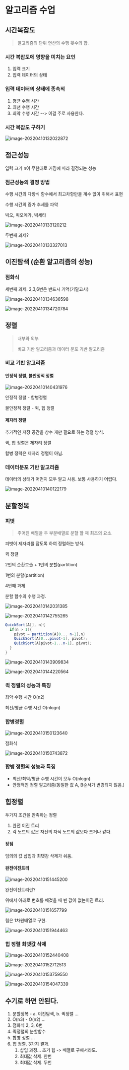 # 알고리즘 수업

## 시간복잡도

> 알고리즘의 단위 연산의 수행 횟수의 합.

### 시간 복잡도에 영향을 미치는 요인

1. 입력 크기
1. 입력 데이터의 상태

### 입력 데이터의 상태에 종속적

1. 평균 수행 시간 
2. 최선 수행 시간
3. 최악 수행 시간 --> 이걸 주로 사용한다.

### 시간 복잡도 구하기

![image-20220410132022872](/Users/eisen/Documents/Github/TIL/Study/방통대/알고리즘_출석수업.assets/image-20220410132022872.png)



## 점근성능

입력 크기 n이 무한대로 커짐에 따라 결정되는 성능

### 점근성능의 결정 방법

수행 시간의 다항식 함수에서 최고차항만을 계수 없이 취해서 표현

수행 시간의 증가 추세를 파악



빅오, 빅오메가, 빅세타

![image-20220410133120212](/Users/eisen/Documents/Github/TIL/Study/방통대/알고리즘_출석수업.assets/image-20220410133120212.png)



두번째 과제?

![image-20220410133327013](/Users/eisen/Documents/Github/TIL/Study/방통대/알고리즘_출석수업.assets/image-20220410133327013.png)



## 이진탐색 (순환 알고리즘의 성능)

### 점화식

세번째 과제. 2,3,6번은 반드시 기억(기말고사)

![image-20220410134636598](/Users/eisen/Documents/Github/TIL/Study/방통대/알고리즘_출석수업.assets/image-20220410134636598.png)

![image-20220410134720784](/Users/eisen/Documents/Github/TIL/Study/방통대/알고리즘_출석수업.assets/image-20220410134720784.png)



## 정렬

> 내부와 외부
>
> 비교 기반 알고리즘과 데이터 분포 기반 알고리즘

### 비교 기반 알고리즘

#### 안정적 정렬, 불안정적 정렬

![image-20220410140431976](/Users/eisen/Documents/Github/TIL/Study/방통대/알고리즘_출석수업.assets/image-20220410140431976.png)

안정적 정렬 - 합병정렬

불안정적 정렬 - 퀵, 힙 정렬



#### 제자리 정렬

추가적인 저장 공간을 상수 개만 필요로 하는 정렬 방식.

퀵, 힙 정렬은 제자리 정렬

합병 정력은 제자리 정렬이 아님.



### 데이터분포 기반 알고리즘

데이터의 상태가 어떤지 모두 알고 사용. 보통 사용하기 어렵다.

![image-20220410140122179](/Users/eisen/Documents/Github/TIL/Study/방통대/알고리즘_출석수업.assets/image-20220410140122179.png)



## 분할정복

### 피벗

> 주어진 배열을 두 부분배열로 분할 할 때 최초의 요소.



피벗이 제자리를 잡도록 하여 정렬하는 방식.

퀵 정렬

2번의 순환호출 + 1번의 분할(partition)

1번의 분할(partition)

4번째 과제

분할 함수의 수행 과정.

![image-20220410142031385](/Users/eisen/Documents/Github/TIL/Study/방통대/알고리즘_출석수업.assets/image-20220410142031385.png)



![image-20220410142755265](/Users/eisen/Documents/Github/TIL/Study/방통대/알고리즘_출석수업.assets/image-20220410142755265.png)

```java
QuickSort(A[], n){
  if(n > 1){
    pivot = partition(A[0... n-1],n)
    QuickSort(A[0...pivot-1], pivot);
    QuickSort(A[pivot-1...n-1], pivot);
  }
}
```

![image-20220410143909834](/Users/eisen/Documents/Github/TIL/Study/방통대/알고리즘_출석수업.assets/image-20220410143909834.png)

![image-20220410144220564](/Users/eisen/Documents/Github/TIL/Study/방통대/알고리즘_출석수업.assets/image-20220410144220564.png)

### 퀵 정렬의 성능과 특징

최악 수행 시간 O(n2)

최선/평균 수행 시간 O(nlogn)

### 합병정렬

![image-20220410150123640](/Users/eisen/Documents/Github/TIL/Study/방통대/알고리즘_출석수업.assets/image-20220410150123640.png)

점화식

![image-20220410150743872](/Users/eisen/Documents/Github/TIL/Study/방통대/알고리즘_출석수업.assets/image-20220410150743872.png)

### 합병 정렬의 성능과 특징

- 최선/최악/평균 수행 시간이 모두 O(nlogn)
- 안정적인 정렬 알고리즘(동일한 값 A, B순서가 변경되지 않음.)



## 힙정렬

두가지 조건을 만족하는 정렬

1. 완전 이진 트리
2. 각 노드의 값은 자신의 자식 노드의 값보다 크거나 같다.

#### 장점

임의의 값 삽입과 최댓감 삭제가 쉬움.



#### 완전이진트리

![image-20220410151445200](/Users/eisen/Documents/Github/TIL/Study/방통대/알고리즘_출석수업.assets/image-20220410151445200.png)

완전이진트리란?

위에서 아래로 번호를 메겼을 때 빈 값이 없는이진 트리.

![image-20220410151657799](/Users/eisen/Documents/Github/TIL/Study/방통대/알고리즘_출석수업.assets/image-20220410151657799.png)

힙은 1차원배열로 구현.

![image-20220410151944463](/Users/eisen/Documents/Github/TIL/Study/방통대/알고리즘_출석수업.assets/image-20220410151944463.png)



### 힙 정렬 최댓값 삭제

![image-20220410152440408](/Users/eisen/Documents/Github/TIL/Study/방통대/알고리즘_출석수업.assets/image-20220410152440408.png)



![image-20220410152712513](/Users/eisen/Documents/Github/TIL/Study/방통대/알고리즘_출석수업.assets/image-20220410152712513.png)





![image-20220410153759550](/Users/eisen/Documents/Github/TIL/Study/방통대/알고리즘_출석수업.assets/image-20220410153759550.png)

![image-20220410154047339](/Users/eisen/Documents/Github/TIL/Study/방통대/알고리즘_출석수업.assets/image-20220410154047339.png)

## 수기로 하면 안된다.

1. 분할정복 - a. 이진탐색, b. 퀵정렬 ...
2. O(n3) - O(n2) ...
3. 점화식 2, 3, 6번
4. 퀵정렬의 분할함수
5. 합병 정렬 ... 
6. 힙 정렬. 3가지 결과.
   1. 삽입 과정... 초기 힙 -> 배열로 구해서라도.
   2. 최대값 삭제. 한번
   3. 최대값 삭제. 두번

